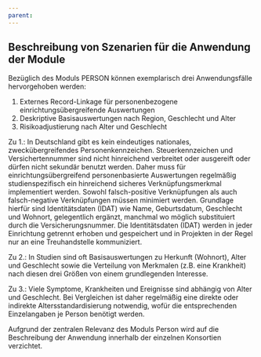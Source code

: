 ```yaml
---
parent: 
---
```

## Beschreibung von Szenarien für die Anwendung der Module

Bezüglich des Moduls PERSON können exemplarisch drei Anwendungsfälle hervorgehoben werden:

1.	Externes Record-Linkage für personenbezogene einrichtungsübergreifende Auswertungen
2.	Deskriptive Basisauswertungen nach Region, Geschlecht und Alter
3.	Risikoadjustierung nach Alter und Geschlecht

Zu 1.: In Deutschland gibt es kein eindeutiges nationales, zweckübergreifendes Personenkennzeichen. Steuerkennzeichen und Versichertennummer sind nicht hinreichend verbreitet oder ausgereift oder dürfen nicht sekundär benutzt werden. Daher muss für einrichtungsübergreifend personenbasierte Auswertungen regelmäßig studienspezifisch ein hinreichend sicheres Verknüpfungsmerkmal implementiert werden. Sowohl falsch-positive Verknüpfungen als auch falsch-negative Verknüpfungen müssen minimiert werden. Grundlage hierfür sind Identitätsdaten (IDAT) wie Name, Geburtsdatum, Geschlecht und Wohnort, gelegentlich ergänzt, manchmal wo möglich substituiert durch die Versicherungsnummer. Die Identitätsdaten (IDAT) werden in jeder Einrichtung getrennt erhoben und gespeichert und in Projekten in der Regel nur an eine Treuhandstelle kommuniziert.

Zu 2.: In Studien sind oft Basisauswertungen zu Herkunft (Wohnort), Alter und Geschlecht sowie die Verteilung von Merkmalen (z.B. eine Krankheit) nach diesen drei Größen von einem grundlegenden Interesse.

Zu 3.: Viele Symptome, Krankheiten und Ereignisse sind abhängig von Alter und Geschlecht. Bei Vergleichen ist daher regelmäßig eine direkte oder indirekte Altersstandardisierung notwendig, wofür die entsprechenden Einzelangaben je Person benötigt werden.

Aufgrund der zentralen Relevanz des Moduls Person wird auf die Beschreibung der Anwendung innerhalb der einzelnen Konsortien verzichtet.
